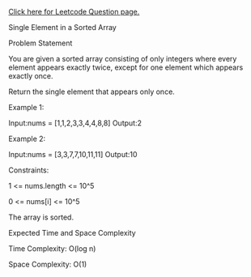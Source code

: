 [Click here for Leetcode Question page.](https://leetcode.com/problems/single-element-in-a-sorted-array/description/)

Single Element in a Sorted Array

Problem Statement

You are given a sorted array consisting of only integers where every element appears exactly twice, except for one element which appears exactly once.

Return the single element that appears only once.

Example 1:

Input:nums = [1,1,2,3,3,4,4,8,8]
Output:2

Example 2:

Input:nums = [3,3,7,7,10,11,11]
Output:10

Constraints:

1 <= nums.length <= 10^5

0 <= nums[i] <= 10^5

The array is sorted.

Expected Time and Space Complexity

Time Complexity: O(log n)

Space Complexity: O(1)